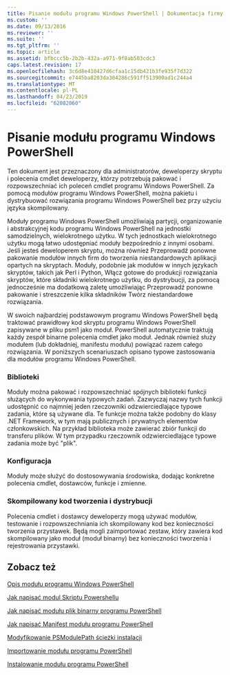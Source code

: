 ```yaml
---
title: Pisanie modułu programu Windows PowerShell | Dokumentacja firmy Microsoft
ms.custom: ''
ms.date: 09/13/2016
ms.reviewer: ''
ms.suite: ''
ms.tgt_pltfrm: ''
ms.topic: article
ms.assetid: bfbccc5b-2b2b-432a-a971-9f8ab503cdc3
caps.latest.revision: 17
ms.openlocfilehash: 3c6d8e410427d6cfaa1c15db421b3fe935f7d322
ms.sourcegitcommit: e7445ba8203da304286c591ff513900ad1c244a4
ms.translationtype: MT
ms.contentlocale: pl-PL
ms.lasthandoff: 04/23/2019
ms.locfileid: "62082060"
---
```

# <a name="writing-a-windows-powershell-module"></a>Pisanie modułu programu Windows PowerShell

Ten dokument jest przeznaczony dla administratorów, deweloperzy skryptu i polecenia cmdlet deweloperzy, którzy potrzebują pakować i rozpowszechniać ich poleceń cmdlet programu Windows PowerShell. Za pomocą modułów programu Windows PowerShell, można pakietu i dystrybuować rozwiązania programu Windows PowerShell bez przy użyciu języka skompilowany.

Moduły programu Windows PowerShell umożliwiają partycji, organizowanie i abstrakcyjnej kodu programu Windows PowerShell na jednostki samodzielnych, wielokrotnego użytku. W tych jednostkach wielokrotnego użytku mogą łatwo udostępniać moduły bezpośrednio z innymi osobami. Jeśli jesteś deweloperem skryptu, można również Przeprowadź ponowne pakowanie modułów innych firm do tworzenia niestandardowych aplikacji opartych na skryptach. Moduły, podobnie jak modułów w innych językach skryptów, takich jak Perl i Python, Włącz gotowe do produkcji rozwiązania skryptów, które składniki wielokrotnego użytku, do dystrybucji, za pomocą jednocześnie ma dodatkową zaletę umożliwiając Przeprowadź ponowne pakowanie i streszczenie kilka składników Twórz niestandardowe rozwiązania.

W swoich najbardziej podstawowym programu Windows PowerShell będą traktować prawidłowy kod skryptu programu Windows PowerShell zapisywane w pliku psm1 jako moduł. PowerShell automatycznie traktują każdy zespół binarne polecenia cmdlet jako moduł. Jednak również służy modułem (lub dokładniej, manifestu modułu) powiązać razem całego rozwiązania. W poniższych scenariuszach opisano typowe zastosowania dla modułów programu Windows PowerShell.

### <a name="libraries"></a>Biblioteki

Moduły można pakować i rozpowszechniać spójnych biblioteki funkcji służących do wykonywania typowych zadań. Zazwyczaj nazwy tych funkcji udostępnić co najmniej jeden rzeczowniki odzwierciedlające typowe zadania, które są używane dla. Te funkcje można także podobny do klasy .NET Framework, w tym mają publicznych i prywatnych elementów członkowskich. Na przykład biblioteka może zawierać zbiór funkcji do transferu plików. W tym przypadku rzeczownik odzwierciedlające typowe zadania może być "plik".

### <a name="configuration"></a>Konfiguracja

Moduły może służyć do dostosowywania środowiska, dodając konkretne polecenia cmdlet, dostawców, funkcje i zmienne.

### <a name="compiled-code-development-and-distribution"></a>Skompilowany kod tworzenia i dystrybucji

Polecenia cmdlet i dostawcy deweloperzy mogą używać modułów, testowanie i rozpowszechniania ich skompilowany kod bez konieczności tworzenia przystawek. Będą mogli zaimportować zestaw, który zawiera kod skompilowany jako moduł (moduł binarny) bez konieczności tworzenia i rejestrowania przystawki.

## <a name="see-also"></a>Zobacz też

[Opis modułu programu Windows PowerShell](./understanding-a-windows-powershell-module.md)

[Jak napisać modul Skriptu Powershellu](./how-to-write-a-powershell-script-module.md)

[Jak napisać modułu plik binarny programu PowerShell](./how-to-write-a-powershell-binary-module.md)

[Jak napisać Manifest modułu programu PowerShell](http://msdn.microsoft.com/en-us/abe4c24b-e64e-4a61-81d5-18c4fceba0b6)

[Modyfikowanie PSModulePath ścieżki instalacji](./modifying-the-psmodulepath-installation-path.md)

[Importowanie modułu programu PowerShell](./importing-a-powershell-module.md)

[Instalowanie modułu programu PowerShell](./installing-a-powershell-module.md)
